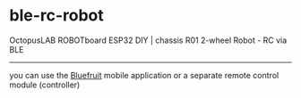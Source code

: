 # ble-rc-robot
OctopusLAB ROBOTboard ESP32 DIY | chassis R01 2-wheel Robot - RC via BLE 

---

you can use the [Bluefruit](https://play.google.com/store/apps/details?id=com.adafruit.bluefruit.le.connect) mobile application or a separate remote control module (controller)


